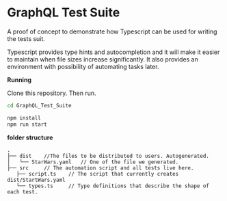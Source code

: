 # GraphQL Test Suite

A proof of concept to demonstrate how Typescript can be used for writing the tests suit.

Typescript provides type hints and autocompletion and it will make it easier to maintain when file sizes increase significantly. It also provides an environment with possibility of automating tasks later.


**Running**

Clone this repository.
Then run.

```sh
cd GraphQL_Test_Suite

npm install
npm run start
```


**folder structure**

```
.
├── dist    //The files to be distributed to users. Autogenerated.
│   └── StarWars.yaml   // One of the file we generated.
├── src     // The automation script and all tests live here.
   ├── script.ts    // The script that currently creates dist/StartWars.yaml
   └── types.ts     // Type definitions that describe the shape of each test. 
```